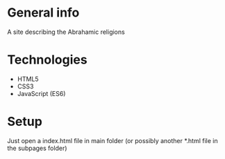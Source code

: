 # General info

A site describing the Abrahamic religions

# Technologies

- HTML5
- CSS3
- JavaScript (ES6)

# Setup

Just open a index.html file in main folder (or possibly another \*.html file in the subpages folder)
